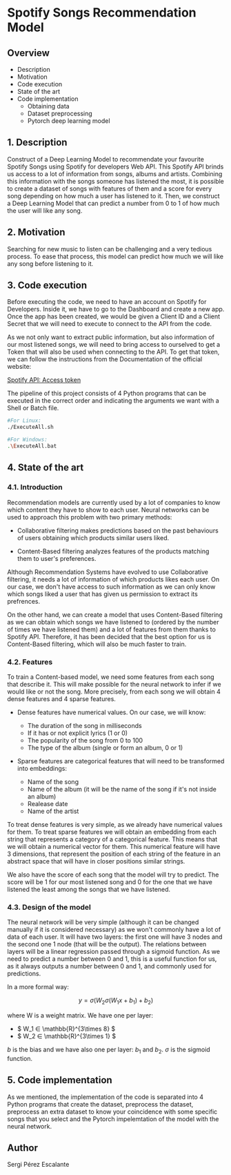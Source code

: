 # Spotify Songs Recommendation Model

## Overview

* Description
* Motivation
* Code execution
* State of the art
* Code implementation
    * Obtaining data
    * Dataset preprocessing
    * Pytorch deep learning model

## 1. Description

Construct of a Deep Learning Model to recommendate your favourite Spotify Songs using Spotify for developers Web API. This Spotify API brinds us access to a lot of information from songs, albums and artists. Combining this information with the songs someone has listened the most, it is possible to create a dataset of songs with features of them and a score for every song depending on how much a user has listened to it. Then, we construct a Deep Learning Model that can predict a number from 0 to 1 of how much the user will like any song.

## 2. Motivation

Searching for new music to listen can be challenging and a very tedious process. To ease that process, this model can predict how much we will like any song before listening to it.

## 3. Code execution

Before executing the code, we need to have an account on Spotify for Developers. Inside it, we have to go to the Dashboard and create a new app. Once the app has been created, we would be given a Client ID and a Client Secret that we will need to execute to connect to the API from the code.

As we not only want to extract public information, but also information of our most listened songs, we will need to bring access to ourselved to get a Token that will also be used when connecting to the API. To get that token, we can follow the instructions from the Documentation of the official website:

[Spotify API: Access token](https://developer.spotify.com/documentation/web-api/concepts/access-token)

The pipeline of this project consists of 4 Python programs that can be executed in the correct order and indicating the arguments we want with a Shell or  Batch file.

```bash
#For Linux:
./ExecuteAll.sh
```

```bash
#For Windows:
.\ExecuteAll.bat
```

## 4. State of the art

### 4.1. Introduction 

Recommendation models are currently used by a lot of companies to know which content they have to show to each user. Neural networks can be used to approach this problem with two primary methods:

* Collaborative filtering makes predictions based on the past behaviours of users obtaining which products similar users liked.

* Content-Based filtering analyzes features of the products matching them to user's preferences.

Although Recommendation Systems have evolved to use Collaborative filtering, it needs a lot of information of which products likes each user. On our case, we don't have access to such information as we can only know which songs liked a user that has given us permission to extract its prefrences. 

On the other hand, we can create a model that uses Content-Based filtering as we can obtain which songs we have listened to (ordered by the number of times we have listened them) and a lot of features from them thanks to Spotify API. Therefore, it has been decided that the best option for us is Content-Based filtering, which will also be much faster to train.

### 4.2. Features

To train a Content-based model, we need some features from each song that describe it. This will make possible for the neural network to infer if we would like or not the song. More precisely, from each song we will obtain 4 dense features and 4 sparse features.

* Dense features have numerical values. On our case, we will know:
    * The duration of the song in milliseconds
    * If it has or not explicit lyrics (1 or 0)
    * The popularity of the song from 0 to 100
    * The type of the album (single or form an album, 0 or 1)

* Sparse features are categorical features that will need to be transformed into embeddings:
    * Name of the song
    * Name of the album (it will be the name of the song if it's not inside an album)
    * Realease date
    * Name of the artist

To treat dense features is very simple, as we already have numerical values for them. To treat sparse features we will obtain an embedding from each string that represents a category of a categorical feature. This means that we will obtain a numerical vector for them. This numerical feature will have 3 dimensions, that represent the position of each string of the feature in an abstract space that will have in closer positions similar strings.

We also have the score of each song that the model will try to predict. The score will be 1 for our most listened song and 0 for the one that we have listened the least among the songs that we have listened.

### 4.3. Design of the model

The neural network will be very simple (although it can be changed manually if it is considered necessary) as we won't commonly have a lot of data of each user. It will have two layers: the first one will have 3 nodes and the second one 1 node (that will be the output). The relations between layers will be a linear regression passed through a sigmoid function. As we need to predict a number between 0 and 1, this is a useful function for us, as it always outputs a number between 0 and 1, and commonly used for predictions.

In a more formal way:

$$
y = \sigma(W_2\sigma(W_1 x + b_1) + b_2)
$$

where W is a weight matrix. We have one per layer:
* $ W_1 ∈ \mathbb{R}^{3\times 8}  $
* $ W_2 ∈ \mathbb{R}^{3\times 1}  $

$b$ is the bias and we have also one per layer: $b_1$ and $b_2$. $\sigma$ is the sigmoid function.

## 5. Code implementation

As we mentioned, the implementation of the code is separated into 4 Python programs that create the dataset, preprocess the dataset, preprocess an extra dataset to know your coincidence with some specific songs that you select and the Pytorch impelemtation of the model with the neural network.

## Author

Sergi Pérez Escalante